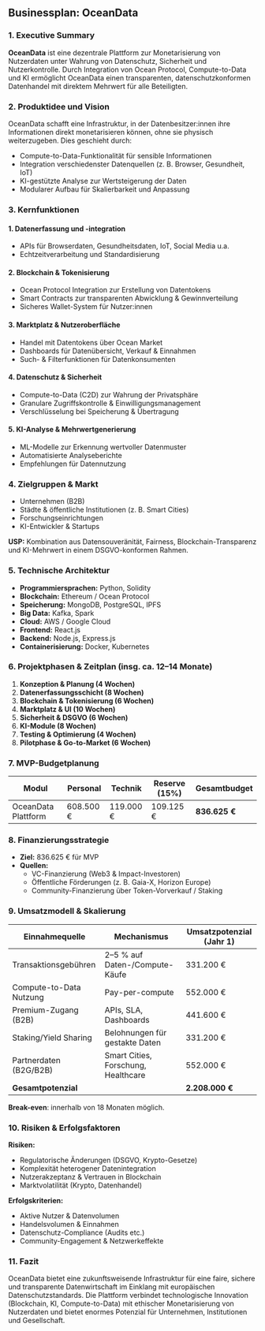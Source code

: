 ## Businessplan: OceanData

### 1. Executive Summary
**OceanData** ist eine dezentrale Plattform zur Monetarisierung von Nutzerdaten unter Wahrung von Datenschutz, Sicherheit und Nutzerkontrolle. Durch Integration von Ocean Protocol, Compute-to-Data und KI ermöglicht OceanData einen transparenten, datenschutzkonformen Datenhandel mit direktem Mehrwert für alle Beteiligten.

### 2. Produktidee und Vision
OceanData schafft eine Infrastruktur, in der Datenbesitzer:innen ihre Informationen direkt monetarisieren können, ohne sie physisch weiterzugeben. Dies geschieht durch:
- Compute-to-Data-Funktionalität für sensible Informationen
- Integration verschiedenster Datenquellen (z. B. Browser, Gesundheit, IoT)
- KI-gestützte Analyse zur Wertsteigerung der Daten
- Modularer Aufbau für Skalierbarkeit und Anpassung

### 3. Kernfunktionen
#### 1. Datenerfassung und -integration
- APIs für Browserdaten, Gesundheitsdaten, IoT, Social Media u.a.
- Echtzeitverarbeitung und Standardisierung

#### 2. Blockchain & Tokenisierung
- Ocean Protocol Integration zur Erstellung von Datentokens
- Smart Contracts zur transparenten Abwicklung & Gewinnverteilung
- Sicheres Wallet-System für Nutzer:innen

#### 3. Marktplatz & Nutzeroberfläche
- Handel mit Datentokens über Ocean Market
- Dashboards für Datenübersicht, Verkauf & Einnahmen
- Such- & Filterfunktionen für Datenkonsumenten

#### 4. Datenschutz & Sicherheit
- Compute-to-Data (C2D) zur Wahrung der Privatsphäre
- Granulare Zugriffskontrolle & Einwilligungsmanagement
- Verschlüsselung bei Speicherung & Übertragung

#### 5. KI-Analyse & Mehrwertgenerierung
- ML-Modelle zur Erkennung wertvoller Datenmuster
- Automatisierte Analyseberichte
- Empfehlungen für Datennutzung

### 4. Zielgruppen & Markt
- Unternehmen (B2B)
- Städte & öffentliche Institutionen (z. B. Smart Cities)
- Forschungseinrichtungen
- KI-Entwickler & Startups

**USP:** Kombination aus Datensouveränität, Fairness, Blockchain-Transparenz und KI-Mehrwert in einem DSGVO-konformen Rahmen.

### 5. Technische Architektur
- **Programmiersprachen:** Python, Solidity
- **Blockchain:** Ethereum / Ocean Protocol
- **Speicherung:** MongoDB, PostgreSQL, IPFS
- **Big Data:** Kafka, Spark
- **Cloud:** AWS / Google Cloud
- **Frontend:** React.js
- **Backend:** Node.js, Express.js
- **Containerisierung:** Docker, Kubernetes

### 6. Projektphasen & Zeitplan (insg. ca. 12–14 Monate)
1. **Konzeption & Planung (4 Wochen)**
2. **Datenerfassungsschicht (8 Wochen)**
3. **Blockchain & Tokenisierung (6 Wochen)**
4. **Marktplatz & UI (10 Wochen)**
5. **Sicherheit & DSGVO (6 Wochen)**
6. **KI-Module (8 Wochen)**
7. **Testing & Optimierung (4 Wochen)**
8. **Pilotphase & Go-to-Market (6 Wochen)**

### 7. MVP-Budgetplanung
| Modul                     | Personal        | Technik        | Reserve (15%) | Gesamtbudget |
|--------------------------|-----------------|----------------|----------------|---------------|
| OceanData Plattform      | 608.500 €       | 119.000 €     | 109.125 €     | **836.625 €**   |

### 8. Finanzierungsstrategie
- **Ziel:** 836.625 € für MVP
- **Quellen:**
  - VC-Finanzierung (Web3 & Impact-Investoren)
  - Öffentliche Förderungen (z. B. Gaia-X, Horizon Europe)
  - Community-Finanzierung über Token-Vorverkauf / Staking

### 9. Umsatzmodell & Skalierung
| Einnahmequelle            | Mechanismus                          | Umsatzpotenzial (Jahr 1) |
|--------------------------|--------------------------------------|---------------------------|
| Transaktionsgebühren       | 2–5 % auf Daten-/Compute-Käufe       | 331.200 €             |
| Compute-to-Data Nutzung   | Pay-per-compute                      | 552.000 €             |
| Premium-Zugang (B2B)      | APIs, SLA, Dashboards                | 441.600 €             |
| Staking/Yield Sharing     | Belohnungen für gestakte Daten       | 331.200 €             |
| Partnerdaten (B2G/B2B)    | Smart Cities, Forschung, Healthcare  | 552.000 €             |
| **Gesamtpotenzial**       |                                      | **2.208.000 €**         |

**Break-even**: innerhalb von 18 Monaten möglich.

### 10. Risiken & Erfolgsfaktoren
**Risiken:**
- Regulatorische Änderungen (DSGVO, Krypto-Gesetze)
- Komplexität heterogener Datenintegration
- Nutzerakzeptanz & Vertrauen in Blockchain
- Marktvolatilität (Krypto, Datenhandel)

**Erfolgskriterien:**
- Aktive Nutzer & Datenvolumen
- Handelsvolumen & Einnahmen
- Datenschutz-Compliance (Audits etc.)
- Community-Engagement & Netzwerkeffekte

### 11. Fazit
OceanData bietet eine zukunftsweisende Infrastruktur für eine faire, sichere und transparente Datenwirtschaft im Einklang mit europäischen Datenschutzstandards. Die Plattform verbindet technologische Innovation (Blockchain, KI, Compute-to-Data) mit ethischer Monetarisierung von Nutzerdaten und bietet enormes Potenzial für Unternehmen, Institutionen und Gesellschaft.

